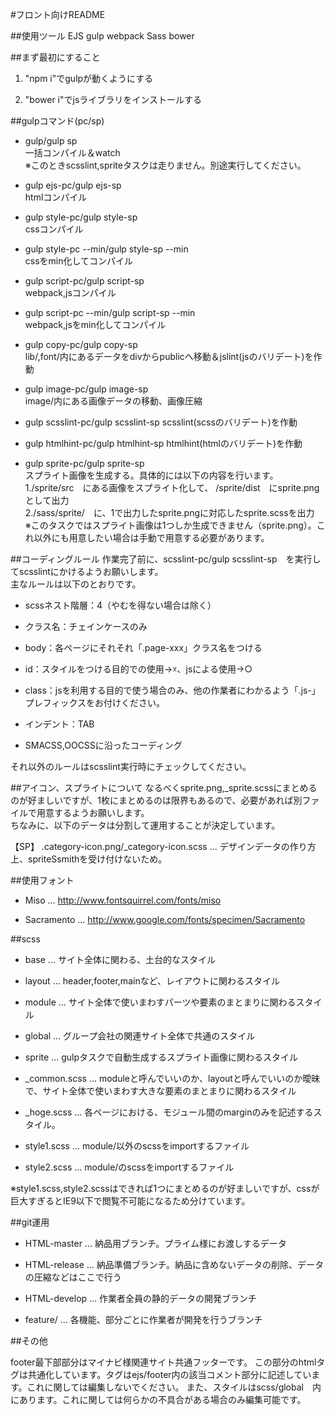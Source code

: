 #フロント向けREADME

##使用ツール
EJS
gulp
webpack
Sass
bower

##まず最初にすること
1. "npm i"でgulpが動くようにする

2. "bower i"でjsライブラリをインストールする

##gulpコマンド(pc/sp)

+ gulp/gulp sp  
一括コンパイル＆watch  
※このときscsslint,spriteタスクは走りません。別途実行してください。

+ gulp ejs-pc/gulp ejs-sp  
htmlコンパイル

+ gulp style-pc/gulp style-sp  
cssコンパイル

+ gulp style-pc --min/gulp style-sp --min  
cssをmin化してコンパイル

+ gulp script-pc/gulp script-sp  
webpack,jsコンパイル

+ gulp script-pc --min/gulp script-sp --min  
webpack,jsをmin化してコンパイル

+ gulp copy-pc/gulp copy-sp  
lib/,font/内にあるデータをdivからpublicへ移動＆jslint(jsのバリデート)を作動

+ gulp image-pc/gulp image-sp  
image/内にある画像データの移動、画像圧縮

+ gulp scsslint-pc/gulp scsslint-sp
scsslint(scssのバリデート)を作動

+ gulp htmlhint-pc/gulp htmlhint-sp
htmlhint(htmlのバリデート)を作動

+ gulp sprite-pc/gulp sprite-sp  
スプライト画像を生成する。具体的には以下の内容を行います。  
1./sprite/src　にある画像をスプライト化して、 /sprite/dist　にsprite.pngとして出力  
2./sass/sprite/　に、1で出力したsprite.pngに対応したsprite.scssを出力  
※このタスクではスプライト画像は1つしか生成できません（sprite.png）。これ以外にも用意したい場合は手動で用意する必要があります。

##コーディングルール
作業完了前に、scsslint-pc/gulp scsslint-sp　を実行してscsslintにかけるようお願いします。  
主なルールは以下のとおりです。

+ scssネスト階層：4（やむを得ない場合は除く）

+ クラス名：チェインケースのみ

+ body：各ページにそれそれ「.page-xxx」クラス名をつける

+ id：スタイルをつける目的での使用→☓、jsによる使用→○
 
+ class：jsを利用する目的で使う場合のみ、他の作業者にわかるよう「.js-」プレフィックスをお付けください。

+ インデント：TAB

+ SMACSS,OOCSSに沿ったコーディング

それ以外のルールはscsslint実行時にチェックしてください。

##アイコン、スプライトについて
なるべくsprite.png,_sprite.scssにまとめるのが好ましいですが、1枚にまとめるのは限界もあるので、必要があれば別ファイルで用意するようお願いします。  
ちなみに、以下のデータは分割して運用することが決定しています。  

【SP】
.category-icon.png/_category-icon.scss ... デザインデータの作り方上、spriteSsmithを受け付けないため。

##使用フォント

+ Miso ... http://www.fontsquirrel.com/fonts/miso

+ Sacramento ... http://www.google.com/fonts/specimen/Sacramento

##scss

+ base ... サイト全体に関わる、土台的なスタイル

+ layout ... header,footer,mainなど、レイアウトに関わるスタイル

+ module ... サイト全体で使いまわすパーツや要素のまとまりに関わるスタイル

+ global ... グループ会社の関連サイト全体で共通のスタイル

+ sprite ... gulpタスクで自動生成するスプライト画像に関わるスタイル

+ _common.scss ... moduleと呼んでいいのか、layoutと呼んでいいのか曖昧で、サイト全体で使いまわす大きな要素のまとまりに関わるスタイル

+ _hoge.scss ... 各ページにおける、モジュール間のmarginのみを記述するスタイル。

+ style1.scss ... module/以外のscssをimportするファイル

+ style2.scss ... module/のscssをimportするファイル

※style1.scss,style2.scssはできれば1つにまとめるのが好ましいですが、cssが巨大すぎるとIE9以下で閲覧不可能になるため分けています。

##git運用

+ HTML-master ... 納品用ブランチ。プライム様にお渡しするデータ

+ HTML-release ... 納品準備ブランチ。納品に含めないデータの削除、データの圧縮などはここで行う

+ HTML-develop ... 作業者全員の静的データの開発ブランチ

+ feature/ ... 各機能、部分ごとに作業者が開発を行うブランチ

##その他

footer最下部部分はマイナビ様関連サイト共通フッターです。
この部分のhtmlタグは共通化しています。タグはejs/footer内の該当コメント部分に記述しています。これに関しては編集しないでください。
また、スタイルはscss/global　内にあります。これに関しては何らかの不具合がある場合のみ編集可能です。